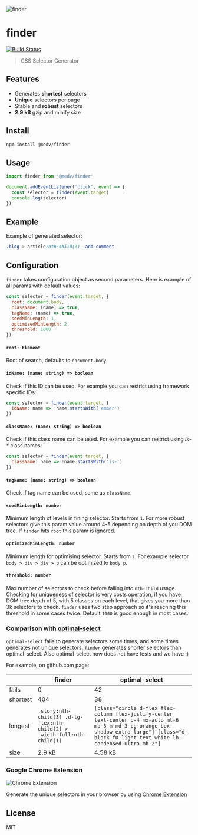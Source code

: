 ![finder](https://user-images.githubusercontent.com/141232/36463709-381f8c36-16fe-11e8-8fdc-fcbdd4f2a36c.png)

# finder

[![Build Status](https://travis-ci.org/antonmedv/finder.svg?branch=master)](https://travis-ci.org/antonmedv/finder)

> CSS Selector Generator

## Features

* Generates **shortest** selectors
* **Unique** selectors per page
* Stable and **robust** selectors
* **2.9 kB** gzip and minify size

## Install

```bash
npm install @medv/finder
```

## Usage 

```js
import finder from '@medv/finder'

document.addEventListener('click', event => {
  const selector = finder(event.target)
  console.log(selector)  
})
```

## Example

Example of generated selector:

```css
.blog > article:nth-child(3) .add-comment
```

## Configuration

`finder` takes configuration object as second parameters. Here is example of all params with default values:

```js
const selector = finder(event.target, {
  root: document.body,
  className: (name) => true,
  tagName: (name) => true,
  seedMinLength: 1,
  optimizedMinLength: 2,
  threshold: 1000
})
```

#### `root: Element`

Root of search, defaults to `document.body`.

#### `idName: (name: string) => boolean`

Check if this ID can be used. For example you can restrict using framework specific IDs:

```js
const selector = finder(event.target, {
  idName: name => !name.startsWith('ember')
})
```

#### `className: (name: string) => boolean`

Check if this class name can be used. For example you can restrict using _is-*_ class names:

```js
const selector = finder(event.target, {
  className: name => !name.startsWith('is-')
})
```

#### `tagName: (name: string) => boolean`

Check if tag name can be used, same as `className`.

#### `seedMinLength: number`

Minimum length of levels in fining selector. Starts from `1`. 
For more robust selectors give this param value around 4-5 depending on depth of you DOM tree. 
If `finder` hits `root` this param is ignored.

#### `optimizedMinLength: number`

Minimum length for optimising selector. Starts from `2`. 
For example selector `body > div > div > p` can be optimized to `body p`.

#### `threshold: number`

Max number of selectors to check before falling into `nth-child` usage. 
Checking for uniqueness of selector is very costs operation, if you have DOM tree depth of 5, with 5 classes on each level, 
that gives you more than 3k selectors to check. 
`finder` uses two step approach so it's reaching this threshold in some cases twice.
Default `1000` is good enough in most cases.  

### Comparison with [optimal-select](https://github.com/Autarc/optimal-select)

`optimal-select` fails to generate selectors some times, and some times generates not unique selectors.
`finder` generates shorter selectors than optimal-select. Also optimal-select now does not have tests and we have :)
 
For example, on github.com page:

|          | finder | optimal-select |
|----------|--------|----------------| 
| fails    | 0      | 42             |
| shortest | 404    | 38             | 
| longest  | `.story:nth-child(3) .d-lg-flex:nth-child(2) > .width-full:nth-child(1)` | `[class="circle d-flex flex-column flex-justify-center text-center p-4 mx-auto mt-6 mb-3 m-md-3 bg-orange box-shadow-extra-large"] [class="d-block f0-light text-white lh-condensed-ultra mb-2"]` |
| size     | 2.9 kB | 4.58 kB        |

### Google Chrome Extension

![Chrome Extension](https://user-images.githubusercontent.com/141232/36737287-4a999d84-1c0d-11e8-8a14-43bcf9baf7ca.png)

Generate the unique selectors in your browser by using [Chrome Extension](https://chrome.google.com/webstore/detail/get-unique-css-selector/lkfaghhbdebclkklgjhhonadomejckai)

## License

MIT

